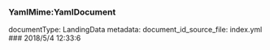 ### YamlMime:YamlDocument
documentType: LandingData
metadata:
    document_id_source_file: index.yml
    ### 2018/5/4 12:33:6
